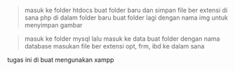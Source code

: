 > masuk ke folder htdocs buat folder baru dan simpan file ber extensi di sana php
> di dalam folder baru buat folder lagi dengan nama img untuk menyimpan gambar

>masuk ke folder mysql lalu masuk ke data buat folder dengan nama database masukan file ber extensi opt, frm, ibd ke dalam sana

tugas ini di buat mengunakan xampp

